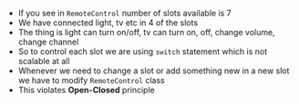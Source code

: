* If you see in `RemoteControl` number of slots available is 7
* We have connected light, tv etc in 4 of the slots
* The thing is light can turn on/off, tv can turn on, off, change volume, change channel
* So to control each slot we are using `switch` statement which is not scalable at all
* Whenever we need to change a slot or add something new in a new slot we have to modify `RemoteControl` class
* This violates **Open-Closed** principle